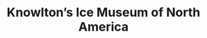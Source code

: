 ---
layout: repo
title: "Knowlton’s Ice Museum of North America"
id: 4222
permalink: repos/4222/
---